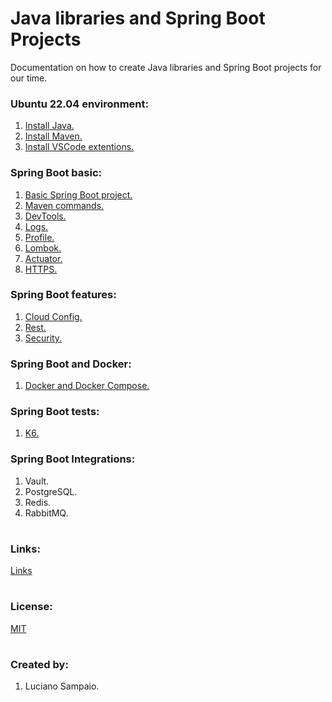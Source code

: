 # Java libraries and Spring Boot Projects

Documentation on how to create Java libraries and Spring Boot projects for our time.

### Ubuntu 22.04 environment:
1. [Install Java.](documentation/java/install.md)
1. [Install Maven.](documentation/maven/install.md)
1. [Install VSCode extentions.](documentation/vscode/index.md)

### Spring Boot basic:
1. [Basic Spring Boot project.](documentation/spring/basic/project.md)
1. [Maven commands.](documentation/maven/pom.md)
1. [DevTools.](documentation/spring/basic/devtools.md)
1. [Logs.](documentation/spring/basic/logs.md)
1. [Profile.](documentation/spring/basic/profile.md)
1. [Lombok.](documentation/spring/basic/lombok.md)
1. [Actuator.](documentation/spring/basic/actuator.md)
1. [HTTPS.](documentation/spring/basic/https.md)

### Spring Boot features:
1. [Cloud Config.](documentation/spring/features/cloud-config.md)
1. [Rest.](documentation/spring/features/rest.md)
1. [Security.](documentation/spring/features/security.md)

### Spring Boot and Docker:
1. [Docker and Docker Compose.](documentation/spring/extra/container.md)

### Spring Boot tests:
1. [K6.](documentation/spring/tests/k6.md)

### Spring Boot Integrations:
1. Vault.
1. PostgreSQL.
1. Redis.
1. RabbitMQ.

#
### Links:

[Links](documentation/links.md "Links")

#
### License:

[MIT](LICENSE "MIT License")

#
### Created by:

1. Luciano Sampaio.
